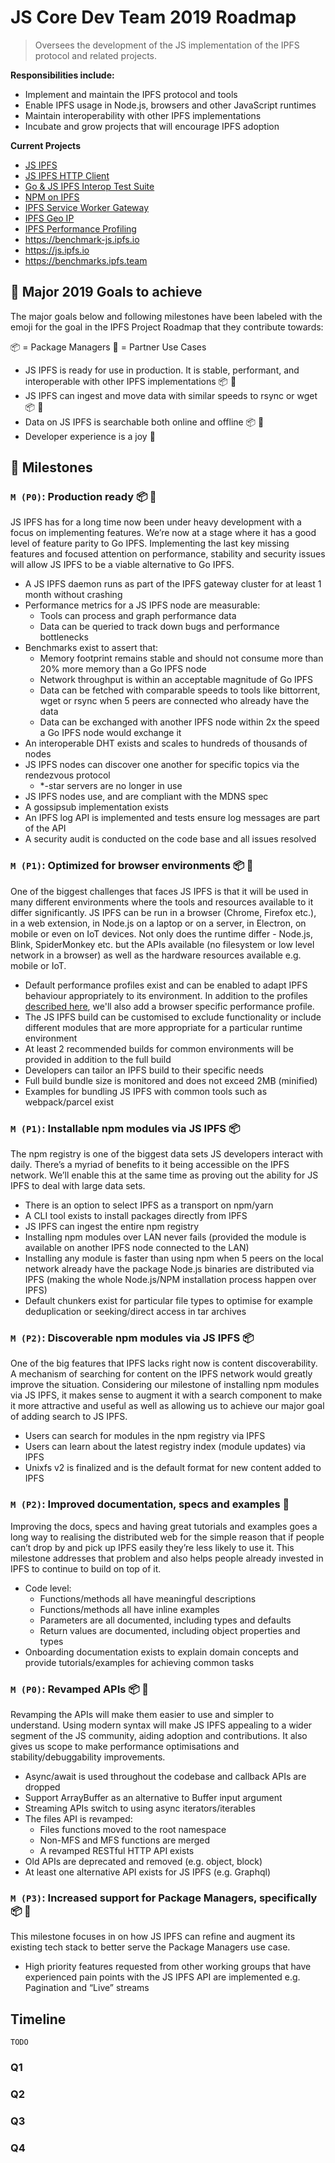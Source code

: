 # JS Core Dev Team 2019 Roadmap

> Oversees the development of the JS implementation of the IPFS protocol and related projects.

**Responsibilities include:**
- Implement and maintain the IPFS protocol and tools
- Enable IPFS usage in Node.js, browsers and other JavaScript runtimes
- Maintain interoperability with other IPFS implementations
- Incubate and grow projects that will encourage IPFS adoption

**Current Projects**
- [JS IPFS](https://github.com/ipfs/js-ipfs)
- [JS IPFS HTTP Client](https://github.com/ipfs/js-ipfs-http-client)
- [Go & JS IPFS Interop Test Suite](http://github.com/ipfs/interop)
- [NPM on IPFS](https://github.com/ipfs-shipyard/npm-on-ipfs)
- [IPFS Service Worker Gateway](https://github.com/ipfs-shipyard/service-worker-gateway)
- [IPFS Geo IP](https://github.com/ipfs/ipfs-geoip)
- [IPFS Performance Profiling](http://github.com/ipfs/ipfs-performance-profiling)
- https://benchmark-js.ipfs.io
- https://js.ipfs.io
- https://benchmarks.ipfs.team


## 🚀 Major 2019 Goals to achieve

The major goals below and following milestones have been labeled with the emoji for the goal in the IPFS Project Roadmap that they contribute towards:

📦 = Package Managers  🤝 = Partner Use Cases

- JS IPFS is ready for use in production. It is stable, performant, and interoperable with other IPFS implementations 📦 🤝
- JS IPFS can ingest and move data with similar speeds to rsync or wget 📦 🤝
- Data on JS IPFS is searchable both online and offline 📦 🤝
- Developer experience is a joy 🤝

## 💎 Milestones

### `M (P0)`: Production ready 📦 🤝

JS IPFS has for a long time now been under heavy development with a focus on implementing features. We’re now at a stage where it has a good level of feature parity to Go IPFS. Implementing the last key missing features and focused attention on performance, stability and security issues will allow JS IPFS to be a viable alternative to Go IPFS.

- A JS IPFS daemon runs as part of the IPFS gateway cluster for at least 1 month without crashing
- Performance metrics for a JS IPFS node are measurable:
    - Tools can process and graph performance data
    - Data can be queried to track down bugs and performance bottlenecks
- Benchmarks exist to assert that:
  - Memory footprint remains stable and should not consume more than 20% more memory than a Go IPFS node
  - Network throughput is within an acceptable magnitude of Go IPFS
  - Data can be fetched with comparable speeds to tools like bittorrent, wget or rsync when 5 peers are connected who already have the data
  - Data can be exchanged with another IPFS node within 2x the speed a Go IPFS node would exchange it
- An interoperable DHT exists and scales to hundreds of thousands of nodes
- JS IPFS nodes can discover one another for specific topics via the rendezvous protocol
    - \*-star servers are no longer in use
- JS IPFS nodes use, and are compliant with the MDNS spec
- A gossipsub implementation exists
- An IPFS log API is implemented and tests ensure log messages are part of the API
- A security audit is conducted on the code base and all issues resolved

### `M (P1)`: Optimized for browser environments 📦 🤝

One of the biggest challenges that faces JS IPFS is that it will be used in many different environments where the tools and resources available to it differ significantly. JS IPFS can be run in a browser (Chrome, Firefox etc.), in a web extension, in Node.js on a laptop or on a server, in Electron, on mobile or even on IoT devices. Not only does the runtime differ - Node.js, Blink, SpiderMonkey etc. but the APIs available (no filesystem or low level network in a browser) as well as the hardware resources available e.g. mobile or IoT.

- Default performance profiles exist and can be enabled to adapt IPFS behaviour appropriately to its environment. In addition to the profiles [described here](https://github.com/ipfs/go-ipfs/blob/master/docs/config.md#profiles), we'll also add a browser specific performance profile.
- The JS IPFS build can be customised to exclude functionality or include different modules that are more appropriate for a particular runtime environment
- At least 2 recommended builds for common environments will be provided in addition to the full build
- Developers can tailor an IPFS build to their specific needs
- Full build bundle size is monitored and does not exceed 2MB (minified)
- Examples for bundling JS IPFS with common tools such as webpack/parcel exist

### `M (P1)`: Installable npm modules via JS IPFS 📦

The npm registry is one of the biggest data sets JS developers interact with daily. There’s a myriad of benefits to it being accessible on the IPFS network. We’ll enable this at the same time as proving out the ability for JS IPFS to deal with large data sets.

- There is an option to select IPFS as a transport on npm/yarn
- A CLI tool exists to install packages directly from IPFS
- JS IPFS can ingest the entire npm registry
- Installing npm modules over LAN never fails (provided the module is available on another IPFS node connected to the LAN)
- Installing any module is faster than using npm when 5 peers on the local network already have the package
Node.js binaries are distributed via IPFS (making the whole Node.js/NPM installation process happen over IPFS)
- Default chunkers exist for particular file types to optimise for example deduplication or seeking/direct access in tar archives

### `M (P2)`: Discoverable npm modules via JS IPFS 📦

One of the big features that IPFS lacks right now is content discoverability. A mechanism of searching for content on the IPFS network would greatly improve the situation. Considering our milestone of installing npm modules via JS IPFS, it makes sense to augment it with a search component to make it more attractive and useful as well as allowing us to achieve our major goal of adding search to JS IPFS.

- Users can search for modules in the npm registry via IPFS
- Users can learn about the latest registry index (module updates) via IPFS
- Unixfs v2 is finalized and is the default format for new content added to IPFS

### `M (P2)`: Improved documentation, specs and examples 🤝

Improving the docs, specs and having great tutorials and examples goes a long way to realising the distributed web for the simple reason that if people can’t drop by and pick up IPFS easily they’re less likely to use it. This milestone addresses that problem and also helps people already invested in IPFS to continue to build on top of it.

- Code level:
  - Functions/methods all have meaningful descriptions
  - Functions/methods all have inline examples
  - Parameters are all documented, including types and defaults
  - Return values are documented, including object properties and types
- Onboarding documentation exists to explain domain concepts and provide tutorials/examples for achieving common tasks

### `M (P0)`: Revamped APIs 📦 🤝

Revamping the APIs will make them easier to use and simpler to understand. Using modern syntax will make JS IPFS appealing to a wider segment of the JS community, aiding adoption and contributions. It also gives us scope to make performance optimisations and stability/debuggability improvements.

- Async/await is used throughout the codebase and callback APIs are dropped
- Support ArrayBuffer as an alternative to Buffer input argument
- Streaming APIs switch to using async iterators/iterables
- The files API is revamped:
    - Files functions moved to the root namespace
    - Non-MFS and MFS functions are merged
    - A revamped RESTful HTTP API exists
- Old APIs are deprecated and removed (e.g. object, block)
- At least one alternative API exists for JS IPFS (e.g. Graphql)

### `M (P3)`: Increased support for Package Managers, specifically 📦 🤝

This milestone focuses in on how JS IPFS can refine and augment its existing tech stack to better serve the Package Managers use case.

- High priority features requested from other working groups that have experienced pain points with the JS IPFS API are implemented e.g. Pagination and “Live” streams

## Timeline

`TODO`

### Q1

### Q2

### Q3

### Q4
